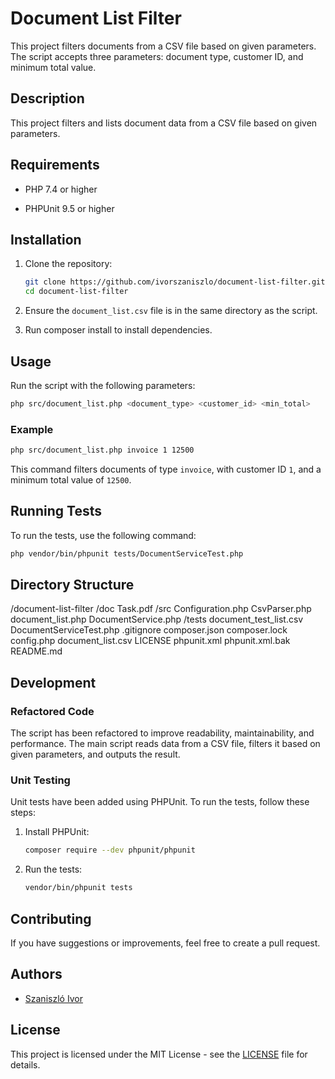 
# Document List Filter

This project filters documents from a CSV file based on given parameters. The script accepts three parameters: document type, customer ID, and minimum total value.

## Description

This project filters and lists document data from a CSV file based on given parameters.

## Requirements

- PHP 7.4 or higher

- PHPUnit 9.5 or higher

## Installation

1. Clone the repository:

   ```sh
   git clone https://github.com/ivorszaniszlo/document-list-filter.git
   cd document-list-filter
   ```

2. Ensure the `document_list.csv` file is in the same directory as the script.

3. Run composer install to install dependencies.

## Usage

Run the script with the following parameters:

```sh
php src/document_list.php <document_type> <customer_id> <min_total>
```

### Example

```sh
php src/document_list.php invoice 1 12500
```

This command filters documents of type `invoice`, with customer ID `1`, and a minimum total value of `12500`.

## Running Tests

To run the tests, use the following command:

```sh
php vendor/bin/phpunit tests/DocumentServiceTest.php
```

## Directory Structure

/document-list-filter
    /doc
        Task.pdf
    /src
        Configuration.php
        CsvParser.php
        document_list.php
        DocumentService.php
    /tests
        document_test_list.csv
        DocumentServiceTest.php
    .gitignore
    composer.json
    composer.lock
    config.php
    document_list.csv
    LICENSE
    phpunit.xml
    phpunit.xml.bak
    README.md


## Development

### Refactored Code

The script has been refactored to improve readability, maintainability, and performance. The main script reads data from a CSV file, filters it based on given parameters, and outputs the result.

### Unit Testing

Unit tests have been added using PHPUnit. To run the tests, follow these steps:

1. Install PHPUnit:

   ```sh
   composer require --dev phpunit/phpunit
   ```

2. Run the tests:

   ```sh
   vendor/bin/phpunit tests
   ```

## Contributing

If you have suggestions or improvements, feel free to create a pull request.

## Authors

- [Szaniszló Ivor](https://github.com/ivorszaniszlo)

## License

This project is licensed under the MIT License - see the [LICENSE](LICENSE) file for details.


